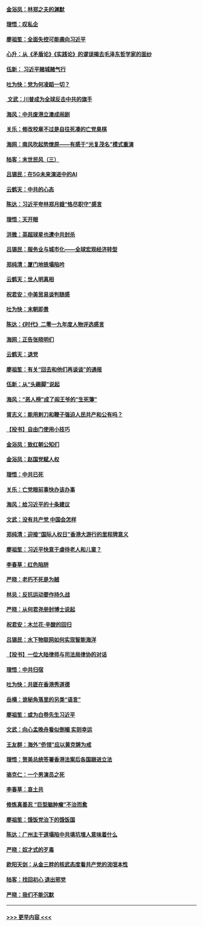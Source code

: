 #### [金浴凤：林郑之夫的渊默](../pages/nsc993/n11737735.md?t=12221844) 
#### [理悟：叹私企](../pages/nsc993/n11737715.md?t=12221844) 
#### [廖祖笙：全面失控可能袭向习近平](../pages/nsc993/n11737704.md?t=12221844) 
#### [心升：从《矛盾论》《实践论》的谬误揭去毛泽东哲学家的面纱](../pages/nsc993/n11736962.md?t=12221844) 
#### [伍新： 习近平赌城赌气行](../pages/nsc993/n11736929.md?t=12221844) 
#### [吐为快：党为何凌蹈一切？](../pages/nsc993/n11736915.md?t=12221844) 
#### [ 文武：川普成为全球反击中共的旗手](../pages/nsc993/n11736882.md?t=12221844) 
#### [海风：中共废港立澳成闹剧](../pages/nsc993/n11735857.md?t=12221844) 
#### [关乐：修改校章不过是自往死凑的亡党臭棋](../pages/nsc993/n11735097.md?t=12221844) 
#### [海网：南风吹起势燎原——有感于“光复茂名”模式重演](../pages/nsc993/n11732308.md?t=12221844) 
#### [陆客：末世民风（三）](../pages/nsc993/n11732211.md?t=12221844) 
#### [吕锡民：在5G未来演进中的AI](../pages/nsc993/n11730010.md?t=12221844) 
#### [云鹤天：中共的心态](../pages/nsc993/n11729906.md?t=12221844) 
#### [陈达：习近平夸林郑月娥“恪尽职守”感言](../pages/nsc993/n11729881.md?t=12221844) 
#### [理悟：天开眼](../pages/nsc993/n11729699.md?t=12221844) 
#### [洪微：英超球星也遭中共封杀](../pages/nsc993/n11727243.md?t=12221844) 
#### [吕锡民：服务业与城市化——全球宏观经济转型](../pages/nsc993/n11725845.md?t=12221844) 
#### [郑纯清：厦门地铁塌陷吟](../pages/nsc993/n11725813.md?t=12221844) 
#### [云鹤天：世人明真相](../pages/nsc993/n11725621.md?t=12221844) 
#### [祝君安：中美贸易谈判随感](../pages/nsc993/n11725609.md?t=12221844) 
#### [吐为快：末朝即景](../pages/nsc993/n11723365.md?t=12221844) 
#### [陈达：《时代》二零一九年度人物评选感言](../pages/nsc993/n11723337.md?t=12221844) 
#### [海网：正告张晓明们](../pages/nsc993/n11723228.md?t=12221844) 
#### [云鹤天：退党](../pages/nsc993/n11723056.md?t=12221844) 
#### [廖祖笙：有关“回去和他们再谈谈”的通报](../pages/nsc993/n11722442.md?t=12221844) 
#### [伍新：从“头踢脚”说起](../pages/nsc993/n11722429.md?t=12221844) 
#### [海风：“恶人榜”成了阎王爷的“生死簿”](../pages/nsc993/n11722272.md?t=12221844) 
#### [胥志义：能用剌刀和鞭子强迫人民共产和公有吗？](../pages/nsc993/n11720569.md?t=12221844) 
#### [【投书】自由门使用小技巧](../pages/nsc993/n11720180.md?t=12221844) 
#### [金浴凤：致红朝公知们](../pages/nsc993/n11720563.md?t=12221844) 
#### [金浴凤：赵国党赋人权](../pages/nsc993/n11720533.md?t=12221844) 
#### [理悟：中共已死](../pages/nsc993/n11720233.md?t=12221844) 
#### [关乐：亡党眼前事快办该办事](../pages/nsc993/n11719160.md?t=12221844) 
#### [海风：给习近平的十条建议](../pages/nsc993/n11717616.md?t=12221844) 
#### [文武：没有共产党 中国会怎样](../pages/nsc993/n11717584.md?t=12221844) 
#### [郑纯清：迎接“国际人权日”香港大游行的里程牌意义](../pages/nsc993/n11717417.md?t=12221844) 
#### [廖祖笙：习近平快意于虐待老人和儿童？](../pages/nsc993/n11715313.md?t=12221844) 
#### [李春草：红色陷阱](../pages/nsc993/n11715029.md?t=12221844) 
#### [严晓：老朽不死是为贼](../pages/nsc993/n11712910.md?t=12221844) 
#### [林忌：反抗运动要作持久战](../pages/nsc993/n11712623.md?t=12221844) 
#### [严晓：从何君尧册封博士说起](../pages/nsc993/n11712465.md?t=12221844) 
#### [祝君安：木兰花·辛酸的回归](../pages/nsc993/n11712381.md?t=12221844) 
#### [吕锡民：水下物联网如何实现智能海洋](../pages/nsc993/n11711158.md?t=12221844) 
#### [【投书】一位大陆律师与司法局律协的对话](../pages/nsc993/n11709675.md?t=12221844) 
#### [理悟：中共归宿](../pages/nsc993/n11710059.md?t=12221844) 
#### [吐为快：共匪在香港秀道德](../pages/nsc993/n11709979.md?t=12221844) 
#### [岳横：诡秘角落里的另类“语言”](../pages/nsc993/n11709792.md?t=12221844) 
#### [廖祖笙：或为白卷先生习近平](../pages/nsc993/n11708330.md?t=12221844) 
#### [文武：向心孟晚舟看似倒楣 实则幸运](../pages/nsc993/n11708236.md?t=12221844) 
#### [王友群：海外“侨领”应以黄克锵为戒](../pages/nsc993/n11706176.md?t=12221844) 
#### [理悟：贺美总统签署香港法案后各国跟进立法](../pages/nsc993/n11706853.md?t=12221844) 
#### [骆克仁：一个男演员之死](../pages/nsc993/n11706677.md?t=12221844) 
#### [李春草：哀土共](../pages/nsc993/n11706255.md?t=12221844) 
#### [修炼真善忍 “巨型脑肿瘤”不治而愈](../pages/nsc993/n11705340.md?t=12221844) 
#### [廖祖笙：饿饭党治下的饿饭国](../pages/nsc993/n11705085.md?t=12221844) 
#### [陈达：广州主干道塌陷中共填坑埋人意味着什么](../pages/nsc993/n11705046.md?t=12221844) 
#### [严晓：奴才式的歹毒](../pages/nsc993/n11704826.md?t=12221844) 
#### [欧阳天剑：从金三胖的核武态度看共产党的流氓本性](../pages/nsc993/n11702238.md?t=12221844) 
#### [陆客：找回初心 退出邪党](../pages/nsc993/n11702213.md?t=12221844) 
#### [严晓：我们不能沉默](../pages/nsc993/n11702110.md?t=12221844) 

----
#### [ >>> 更早内容 <<< ](../indexes/nsc993-earlier.md)
